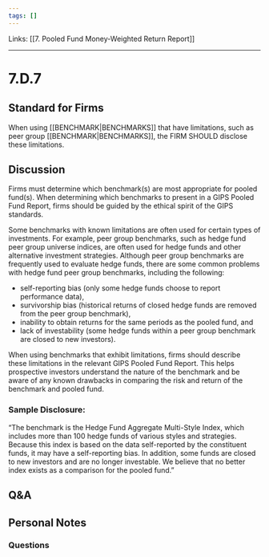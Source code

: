 ```yaml
---
tags: []
---
```

Links: [[7. Pooled Fund Money-Weighted Return Report]]
___
# 7.D.7
## Standard for Firms
When using [[BENCHMARK|BENCHMARKS]] that have limitations, such as peer group [[BENCHMARK|BENCHMARKS]], the FIRM SHOULD disclose these limitations.
## Discussion
Firms must determine which benchmark(s) are most appropriate for pooled fund(s). When determining which benchmarks to present in a GIPS Pooled Fund Report, firms should be guided by the ethical spirit of the GIPS standards.

Some benchmarks with known limitations are often used for certain types of investments. For example, peer group benchmarks, such as hedge fund peer group universe indices, are often used for hedge funds and other alternative investment strategies. Although peer group benchmarks are frequently used to evaluate hedge funds, there are some common problems with hedge fund peer group benchmarks, including the following:
- self-reporting bias (only some hedge funds choose to report performance data),
- survivorship bias (historical returns of closed hedge funds are removed from the peer group benchmark),
- inability to obtain returns for the same periods as the pooled fund, and
- lack of investability (some hedge funds within a peer group benchmark are closed to new investors).

When using benchmarks that exhibit limitations, firms should describe these limitations in the relevant GIPS Pooled Fund Report. This helps prospective investors understand the nature of the benchmark and be aware of any known drawbacks in comparing the risk and return of the benchmark and pooled fund.
### Sample Disclosure:
“The benchmark is the Hedge Fund Aggregate Multi-Style Index, which includes more than 100 hedge funds of various styles and strategies. Because this index is based on the data self-reported by the constituent funds, it may have a self-reporting bias. In addition, some funds are closed to new investors and are no longer investable. We believe that no better index exists as a comparison for the pooled fund.”
## Q&A

## Personal Notes

### Questions
